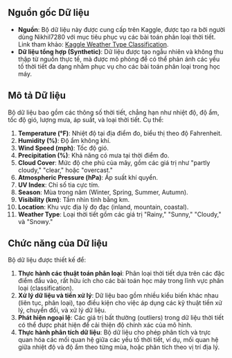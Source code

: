 ## Nguồn gốc Dữ liệu

- **Nguồn**: Bộ dữ liệu này được cung cấp trên Kaggle, được tạo ra bởi người dùng Nikhil7280 với mục tiêu phục vụ các bài toán phân loại thời tiết. Link tham khảo: [Kaggle Weather Type Classification](https://www.kaggle.com/datasets/nikhil7280/weather-type-classification/data).
- **Dữ liệu tổng hợp (Synthetic)**: Dữ liệu được tạo ngẫu nhiên và không thu thập từ nguồn thực tế, mà được mô phỏng để có thể phản ánh các yếu tố thời tiết đa dạng nhằm phục vụ cho các bài toán phân loại trong học máy.

## Mô tả Dữ liệu 

Bộ dữ liệu bao gồm các thông số thời tiết, chẳng hạn như nhiệt độ, độ ẩm, tốc độ gió, lượng mưa, áp suất, và loại thời tiết. Cụ thể:

1. **Temperature (°F)**: Nhiệt độ tại địa điểm đo, biểu thị theo độ Fahrenheit.
2. **Humidity (%)**: Độ ẩm không khí.
3. **Wind Speed (mph)**: Tốc độ gió.
4. **Precipitation (%)**: Khả năng có mưa tại thời điểm đo.
5. **Cloud Cover**: Mức độ che phủ của mây, gồm các giá trị như "partly cloudy," "clear," hoặc "overcast."
6. **Atmospheric Pressure (hPa)**: Áp suất khí quyển.
7. **UV Index**: Chỉ số tia cực tím.
8. **Season**: Mùa trong năm (Winter, Spring, Summer, Autumn).
9. **Visibility (km)**: Tầm nhìn tính bằng km.
10. **Location**: Khu vực địa lý đo đạc (inland, mountain, coastal).
11. **Weather Type**: Loại thời tiết gồm các giá trị "Rainy," "Sunny," "Cloudy," và "Snowy."

## Chức năng của Dữ liệu

Bộ dữ liệu được thiết kế để:

1. **Thực hành các thuật toán phân loại**: Phân loại thời tiết dựa trên các đặc điểm đầu vào, rất hữu ích cho các bài toán học máy trong lĩnh vực phân loại (classification).
2. **Xử lý dữ liệu và tiền xử lý**: Dữ liệu bao gồm nhiều kiểu biến khác nhau (liên tục, phân loại), tạo điều kiện cho việc áp dụng các kỹ thuật tiền xử lý, chuyển đổi, và xử lý dữ liệu.
3. **Phát hiện ngoại lệ**: Các giá trị bất thường (outliers) trong dữ liệu thời tiết có thể được phát hiện để cải thiện độ chính xác của mô hình.
4. **Thực hành phân tích dữ liệu**: Bộ dữ liệu cho phép phân tích và trực quan hóa các mối quan hệ giữa các yếu tố thời tiết, ví dụ, mối quan hệ giữa nhiệt độ và độ ẩm theo từng mùa, hoặc phân tích theo vị trí địa lý.
